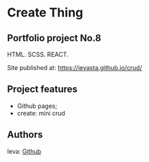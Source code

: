 # Create Thing

## Portfolio project No.8

HTML. SCSS. REACT.

Site published at: https://ievasta.github.io/crud/

## Project features

- Github pages;
- create: mini crud

## Authors

Ieva: [Github](https://github.com/IevaSta)
